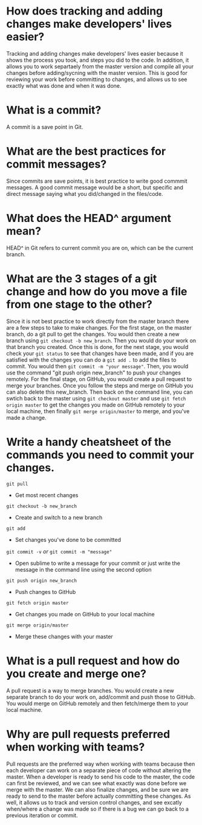 # How does tracking and adding changes make developers' lives easier?

Tracking and adding changes make developers' lives easier because it shows the process you took, and steps you did to the code. In addition, it allows you to work separtaely from the master version and compile all your changes before adding/sycning with the master version. This is good for reviewing your work before committing to changes, and allows us to see exactly what was done and when it was done. 


# What is a commit?

A commit is a save point in Git.


# What are the best practices for commit messages?

Since commits are save points, it is best practice to write good commmit messages. A good commit message would be a short, but specific and direct message saying what you did/changed in the files/code.


# What does the HEAD^ argument mean?

HEAD^ in Git refers to current commit you are on, which can be the current branch.


# What are the 3 stages of a git change and how do you move a file from one stage to the other?

Since it is not best practice to work directly from the master branch there are a few steps to take to make changes. For the first stage, on the master branch, do a git pull to get the changes. You would then create a new branch using `git checkout -b new_branch`. Then you would do your work on that branch you created. Once this is done, for the next stage, you would check your `git status` to see that changes have been made, and if you are satisfied with the changes you can do a `git add .` to add the files to commit. You would then `git commit -m "your message"`. Then, you would use the command "git push origin new_branch" to push your changes remotely. For the final stage, on GitHub, you would create a pull request to merge your branches. Once you follow the steps and merge on GitHub you can also delete this new_branch. Then back on the command line, you can swtich back to the master using `git checkout master` and use `git fetch origin master` to get the changes you made on GitHub remotely to your local machine, then finally `git merge origin/master` to merge, and you've made a change.


# Write a handy cheatsheet of the commands you need to commit your changes.

`git pull`

- Get most recent changes

`git checkout -b new_branch`

- Create and switch to a new branch

`git add`

- Set changes you've done to be committed

`git commit -v` *or* `git commit -m "message"`

- Open sublime to write a message for your commit or just write the message in the command line using the second option

`git push origin new_branch`

- Push changes to GitHub 

`git fetch origin master`

- Get changes you made on GitHub to your local machine

`git merge origin/master`

- Merge these changes with your master


# What is a pull request and how do you create and merge one?

A pull request is a way to merge branches. You would create a new separate branch to do your work on, add/commit and push those to GitHub. You would merge on GitHub remotely and then fetch/merge them to your local machine.


# Why are pull requests preferred when working with teams?

Pull requests are the preferred way when working with teams because then each developer can work on a separate piece of code without altering the master. When a developer is ready to send his code to the master, the code can first be reviewed, and we can see what exactly was done before we merge with the master. We can also finalize changes, and be sure we are ready to send to the master before actually committing these changes. As well, it allows us to track and version control changes, and see excatly when/where a change was made so if there is a bug we can go back to a previous iteration or commit.